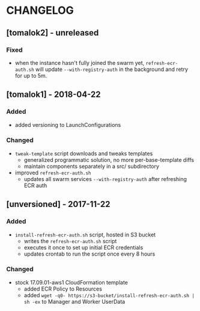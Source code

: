 # CHANGELOG

## [tomalok2] - unreleased
### Fixed
* when the instance hasn't fully joined the swarm yet, `refresh-ecr-auth.sh` will update `--with-registry-auth` in the background and retry for up to 5m.

## [tomalok1] - 2018-04-22
### Added
* added versioning to LaunchConfigurations
### Changed
* `tweak-template` script downloads and tweaks templates
  * generalized programmatic solution, no more per-base-template diffs
  * maintain components separately in a src/ subdirectory
* improved `refresh-ecr-auth.sh`
  * updates all swarm services `--with-registry-auth` after refreshing ECR auth

## [unversioned] - 2017-11-22
### Added
* `install-refresh-ecr-auth.sh` script, hosted in S3 bucket
  * writes the `refresh-ecr-auth.sh` script
  * executes it once to set up initial ECR credentials
  * updates crontab to run the script once every 8 hours
### Changed
* stock 17.09.01-aws1 CloudFormation template
  * added ECR Policy to Resources
  * added `wget -q0- https://s3-bucket/install-refresh-ecr-auth.sh | sh -ex` to Manager and Worker UserData
